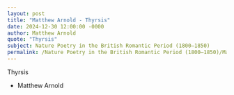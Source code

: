 ```yaml
---
layout: post
title: "Matthew Arnold - Thyrsis"
date: 2024-12-30 12:00:00 -0000
author: Matthew Arnold
quote: "Thyrsis"
subject: Nature Poetry in the British Romantic Period (1800–1850)
permalink: /Nature Poetry in the British Romantic Period (1800–1850)/Matthew Arnold/Matthew Arnold - Thyrsis
---
```


Thyrsis

- Matthew Arnold
